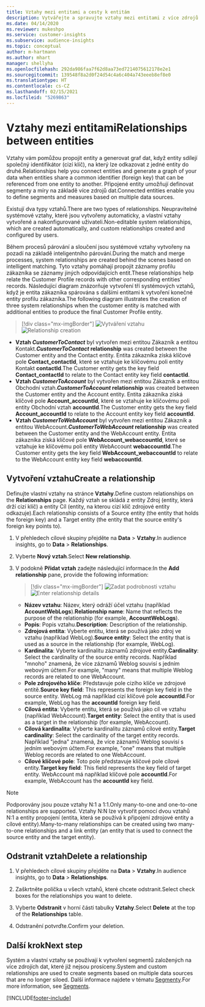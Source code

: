 ```yaml
---
title: Vztahy mezi entitami a cesty k entitám
description: Vytvářejte a spravujte vztahy mezi entitami z více zdrojů dat.
ms.date: 04/14/2020
ms.reviewer: mukeshpo
ms.service: customer-insights
ms.subservice: audience-insights
ms.topic: conceptual
author: m-hartmann
ms.author: mhart
manager: shellyha
ms.openlocfilehash: 292da986faa7f62d8aa73ed7214075612178e2e1
ms.sourcegitcommit: 139548f8a2d0f24d54c4a6c404a743eeeb8ef8e0
ms.translationtype: HT
ms.contentlocale: cs-CZ
ms.lasthandoff: 02/15/2021
ms.locfileid: "5269863"
---
```

# <a name="relationships-between-entities"></a><span data-ttu-id="c88b6-103">Vztahy mezi entitami</span><span class="sxs-lookup"><span data-stu-id="c88b6-103">Relationships between entities</span></span>

<span data-ttu-id="c88b6-104">Vztahy vám pomůžou propojit entity a generovat graf dat, když entity sdílejí společný identifikátor (cizí klíč), na který lze odkazovat z jedné entity do druhé.</span><span class="sxs-lookup"><span data-stu-id="c88b6-104">Relationships help you connect entities and generate a graph of your data when entities share a common identifier (foreign key) that can be referenced from one entity to another.</span></span> <span data-ttu-id="c88b6-105">Připojené entity umožňují definovat segmenty a míry na základě více zdrojů dat.</span><span class="sxs-lookup"><span data-stu-id="c88b6-105">Connected entities enable you to define segments and measures based on multiple data sources.</span></span>

<span data-ttu-id="c88b6-106">Existují dva typy vztahů.</span><span class="sxs-lookup"><span data-stu-id="c88b6-106">There are two types of relationships.</span></span> <span data-ttu-id="c88b6-107">Neupravitelné systémové vztahy, které jsou vytvořeny automaticky, a vlastní vztahy vytvořené a nakonfigurované uživateli.</span><span class="sxs-lookup"><span data-stu-id="c88b6-107">Non-editable system relationships, which are created automatically, and custom relationships created and configured by users.</span></span>

<span data-ttu-id="c88b6-108">Během procesů párování a sloučení jsou systémové vztahy vytvořeny na pozadí na základě inteligentního párování.</span><span class="sxs-lookup"><span data-stu-id="c88b6-108">During the match and merge processes, system relationships are created behind the scenes based on intelligent matching.</span></span> <span data-ttu-id="c88b6-109">Tyto vztahy pomáhají propojit záznamy profilu zákazníka se záznamy jiných odpovídajících entit.</span><span class="sxs-lookup"><span data-stu-id="c88b6-109">These relationships help relate the Customer Profile records with other corresponding entities' records.</span></span> <span data-ttu-id="c88b6-110">Následující diagram znázorňuje vytvoření tří systémových vztahů, když je entita zákazníka spárována s dalšími entitami k vytvoření konečné entity profilu zákazníka.</span><span class="sxs-lookup"><span data-stu-id="c88b6-110">The following diagram illustrates the creation of three system relationships when the customer entity is matched with additional entities to produce the final Customer Profile entity.</span></span>

> [!div class="mx-imgBorder"]
> <span data-ttu-id="c88b6-111">![Vytváření vztahu](media/relationships-entities-merge.png "Vytváření vztahu")</span><span class="sxs-lookup"><span data-stu-id="c88b6-111">![Relationship creation](media/relationships-entities-merge.png "Relationship creation")</span></span>

- <span data-ttu-id="c88b6-112">**Vztah *CustomerToContact*** byl vytvořen mezi entitou Zákazník a entitou Kontakt.</span><span class="sxs-lookup"><span data-stu-id="c88b6-112">***CustomerToContact* relationship** was created between the Customer entity and the Contact entity.</span></span> <span data-ttu-id="c88b6-113">Entita zákazníka získá klíčové pole **Contact_contactId**, které se vztahuje ke klíčovému poli entity Kontakt **contactId**.</span><span class="sxs-lookup"><span data-stu-id="c88b6-113">The Customer entity gets the key field **Contact_contactId** to relate to the Contact entity key field **contactId**.</span></span>
- <span data-ttu-id="c88b6-114">**Vztah *CustomerToAccount*** byl vytvořen mezi entitou Zákazník a entitou Obchodní vztah.</span><span class="sxs-lookup"><span data-stu-id="c88b6-114">***CustomerToAccount* relationship** was created between the Customer entity and the Account entity.</span></span> <span data-ttu-id="c88b6-115">Entita zákazníka získá klíčové pole **Account_accountId**, které se vztahuje ke klíčovému poli entity Obchodní vztah **accountId**.</span><span class="sxs-lookup"><span data-stu-id="c88b6-115">The Customer entity gets the key field **Account_accountId** to relate to the Account entity key field **accountId**.</span></span>
- <span data-ttu-id="c88b6-116">**Vztah *CustomerToWebAccount*** byl vytvořen mezi entitou Zákazník a entitou WebAccount.</span><span class="sxs-lookup"><span data-stu-id="c88b6-116">***CustomerToWebAccount* relationship** was created between the Customer entity and the WebAccount entity.</span></span> <span data-ttu-id="c88b6-117">Entita zákazníka získá klíčové pole **WebAccount_webaccountId**, které se vztahuje ke klíčovému poli entity WebAccount **webaccountId**.</span><span class="sxs-lookup"><span data-stu-id="c88b6-117">The Customer entity gets the key field **WebAccount_webaccountId** to relate to the WebAccount entity key field **webaccountId**.</span></span>

## <a name="create-a-relationship"></a><span data-ttu-id="c88b6-118">Vytvoření vztahu</span><span class="sxs-lookup"><span data-stu-id="c88b6-118">Create a relationship</span></span>

<span data-ttu-id="c88b6-119">Definujte vlastní vztahy na stránce **Vztahy**.</span><span class="sxs-lookup"><span data-stu-id="c88b6-119">Define custom relationships on the **Relationships** page.</span></span> <span data-ttu-id="c88b6-120">Každý vztah se skládá z entity Zdroj (entity, která drží cizí klíč) a entity Cíl (entity, na kterou cizí klíč zdrojové entity odkazuje).</span><span class="sxs-lookup"><span data-stu-id="c88b6-120">Each relationship consists of a Source entity (the entity that holds the foreign key) and a Target entity (the entity that the source entity's foreign key points to).</span></span>

1. <span data-ttu-id="c88b6-121">V přehledech cílové skupiny přejděte na **Data** > **Vztahy**.</span><span class="sxs-lookup"><span data-stu-id="c88b6-121">In audience insights, go to **Data** > **Relationships**.</span></span>

2. <span data-ttu-id="c88b6-122">Vyberte **Nový vztah**.</span><span class="sxs-lookup"><span data-stu-id="c88b6-122">Select **New relationship**.</span></span>

3. <span data-ttu-id="c88b6-123">V podokně **Přidat vztah** zadejte následující informace:</span><span class="sxs-lookup"><span data-stu-id="c88b6-123">In the **Add relationship** pane, provide the following information:</span></span>

   > [!div class="mx-imgBorder"]
   > <span data-ttu-id="c88b6-124">![Zadat podrobnosti vztahu](media/relationships-add.png "Zadat podrobnosti vztahu")</span><span class="sxs-lookup"><span data-stu-id="c88b6-124">![Enter relationship details](media/relationships-add.png "Enter relationship details")</span></span>

   - <span data-ttu-id="c88b6-125">**Název vztahu**: Název, který odráží účel vztahu (například **AccountWebLogs**).</span><span class="sxs-lookup"><span data-stu-id="c88b6-125">**Relationship name**: Name that reflects the purpose of the relationship (for example, **AccountWebLogs**).</span></span>
   - <span data-ttu-id="c88b6-126">**Popis**: Popis vztahu.</span><span class="sxs-lookup"><span data-stu-id="c88b6-126">**Description**: Description of the relationship.</span></span>
   - <span data-ttu-id="c88b6-127">**Zdrojová entita**: Vyberte entitu, která se používá jako zdroj ve vztahu (například WebLog).</span><span class="sxs-lookup"><span data-stu-id="c88b6-127">**Source entity**: Select the entity that is used as a source in the relationship (for example, WebLog).</span></span>
   - <span data-ttu-id="c88b6-128">**Kardinalita**: Vyberte kardinalitu záznamů zdrojové entity.</span><span class="sxs-lookup"><span data-stu-id="c88b6-128">**Cardinality**: Select the cardinality of the source entity records.</span></span> <span data-ttu-id="c88b6-129">Například "mnoho" znamená, že více záznamů Weblog souvisí s jedním webovým účtem.</span><span class="sxs-lookup"><span data-stu-id="c88b6-129">For example, "many" means that multiple Weblog records are related to one WebAccount.</span></span>
   - <span data-ttu-id="c88b6-130">**Pole zdrojového klíče**: Představuje pole cizího klíče ve zdrojové entitě.</span><span class="sxs-lookup"><span data-stu-id="c88b6-130">**Source key field**: This represents the foreign key field in the source entity.</span></span> <span data-ttu-id="c88b6-131">WebLog má například cizí klíčové pole **accountId**.</span><span class="sxs-lookup"><span data-stu-id="c88b6-131">For example, WebLog has the **accountId** foreign key field.</span></span>
   - <span data-ttu-id="c88b6-132">**Cílová entita**: Vyberte entitu, která se používá jako cíl ve vztahu (například WebAccount).</span><span class="sxs-lookup"><span data-stu-id="c88b6-132">**Target entity**: Select the entity that is used as a target in the relationship (for example, WebAccount).</span></span>
   - <span data-ttu-id="c88b6-133">**Cílová kardinalita**: Vyberte kardinalitu záznamů cílové entity.</span><span class="sxs-lookup"><span data-stu-id="c88b6-133">**Target cardinality**: Select the cardinality of the target entity records.</span></span> <span data-ttu-id="c88b6-134">Například "jedna" znamená, že více záznamů Weblog souvisí s jedním webovým účtem.</span><span class="sxs-lookup"><span data-stu-id="c88b6-134">For example, "one" means that multiple Weblog records are related to one WebAccount.</span></span>
   - <span data-ttu-id="c88b6-135">**Cílové klíčové pole**: Toto pole představuje klíčové pole cílové entity.</span><span class="sxs-lookup"><span data-stu-id="c88b6-135">**Target key field**: This field represents the key field of target entity.</span></span> <span data-ttu-id="c88b6-136">WebAccount má například klíčové pole **accountId**.</span><span class="sxs-lookup"><span data-stu-id="c88b6-136">For example, WebAccount has the **accountId** key field.</span></span>

> [!NOTE]
> <span data-ttu-id="c88b6-137">Podporovány jsou pouze vztahy N:1 a 1:1.</span><span class="sxs-lookup"><span data-stu-id="c88b6-137">Only many-to-one and one-to-one relationships are supported.</span></span> <span data-ttu-id="c88b6-138">Vztahy N:N lze vytvořit pomocí dvou vztahů N:1 a entity propojení (entita, která se používá k připojení zdrojové entity a cílové entity).</span><span class="sxs-lookup"><span data-stu-id="c88b6-138">Many-to-many relationships can be created using two many-to-one relationships and a link entity (an entity that is used to connect the source entity and the target entity).</span></span>

## <a name="delete-a-relationship"></a><span data-ttu-id="c88b6-139">Odstranit vztah</span><span class="sxs-lookup"><span data-stu-id="c88b6-139">Delete a relationship</span></span>

1. <span data-ttu-id="c88b6-140">V přehledech cílové skupiny přejděte na **Data** > **Vztahy**.</span><span class="sxs-lookup"><span data-stu-id="c88b6-140">In audience insights, go to **Data** > **Relationships**.</span></span>

2. <span data-ttu-id="c88b6-141">Zaškrtněte políčka u všech vztahů, které chcete odstranit.</span><span class="sxs-lookup"><span data-stu-id="c88b6-141">Select check boxes for the relationships you want to delete.</span></span>

3. <span data-ttu-id="c88b6-142">Vyberte **Odstranit** v horní části tabulky **Vztahy**.</span><span class="sxs-lookup"><span data-stu-id="c88b6-142">Select **Delete** at the top of the **Relationships** table.</span></span>

4. <span data-ttu-id="c88b6-143">Odstranění potvrďte.</span><span class="sxs-lookup"><span data-stu-id="c88b6-143">Confirm your deletion.</span></span>

## <a name="next-step"></a><span data-ttu-id="c88b6-144">Další krok</span><span class="sxs-lookup"><span data-stu-id="c88b6-144">Next step</span></span>

<span data-ttu-id="c88b6-145">Systém a vlastní vztahy se používají k vytvoření segmentů založených na více zdrojích dat, které již nejsou prosíceny.</span><span class="sxs-lookup"><span data-stu-id="c88b6-145">System and custom relationships are used to create segments based on multiple data sources that are no longer siloed.</span></span> <span data-ttu-id="c88b6-146">Další informace najdete v tématu [Segmenty](segments.md).</span><span class="sxs-lookup"><span data-stu-id="c88b6-146">For more information, see [Segments](segments.md).</span></span>


[!INCLUDE[footer-include](../includes/footer-banner.md)]